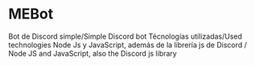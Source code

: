 # MEBot
Bot de Discord simple/Simple Discord bot
Técnologías utilizadas/Used technologies
Node Js y JavaScript, además de la librería js de Discord
/
Node JS and JavaScript, also the Discord js library
